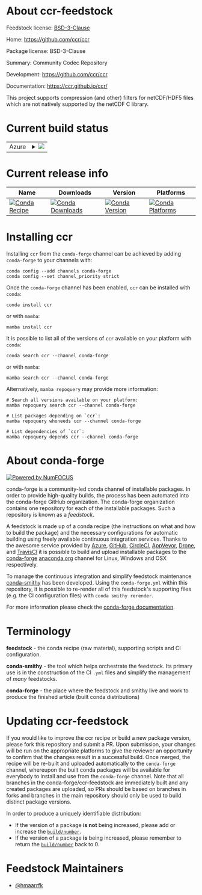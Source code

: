 About ccr-feedstock
===================

Feedstock license: [BSD-3-Clause](https://github.com/conda-forge/ccr-feedstock/blob/main/LICENSE.txt)

Home: https://github.com/ccr/ccr

Package license: BSD-3-Clause

Summary: Community Codec Repository

Development: https://github.com/ccr/ccr

Documentation: https://ccr.github.io/ccr/

This project supports compression (and other) filters for netCDF/HDF5 files
which are not natively supported by the netCDF C library.


Current build status
====================


<table>
    
  <tr>
    <td>Azure</td>
    <td>
      <details>
        <summary>
          <a href="https://dev.azure.com/conda-forge/feedstock-builds/_build/latest?definitionId=14888&branchName=main">
            <img src="https://dev.azure.com/conda-forge/feedstock-builds/_apis/build/status/ccr-feedstock?branchName=main">
          </a>
        </summary>
        <table>
          <thead><tr><th>Variant</th><th>Status</th></tr></thead>
          <tbody><tr>
              <td>linux_64_hdf51.14.3</td>
              <td>
                <a href="https://dev.azure.com/conda-forge/feedstock-builds/_build/latest?definitionId=14888&branchName=main">
                  <img src="https://dev.azure.com/conda-forge/feedstock-builds/_apis/build/status/ccr-feedstock?branchName=main&jobName=linux&configuration=linux%20linux_64_hdf51.14.3" alt="variant">
                </a>
              </td>
            </tr><tr>
              <td>linux_64_hdf51.14.4</td>
              <td>
                <a href="https://dev.azure.com/conda-forge/feedstock-builds/_build/latest?definitionId=14888&branchName=main">
                  <img src="https://dev.azure.com/conda-forge/feedstock-builds/_apis/build/status/ccr-feedstock?branchName=main&jobName=linux&configuration=linux%20linux_64_hdf51.14.4" alt="variant">
                </a>
              </td>
            </tr><tr>
              <td>osx_64_hdf51.14.3</td>
              <td>
                <a href="https://dev.azure.com/conda-forge/feedstock-builds/_build/latest?definitionId=14888&branchName=main">
                  <img src="https://dev.azure.com/conda-forge/feedstock-builds/_apis/build/status/ccr-feedstock?branchName=main&jobName=osx&configuration=osx%20osx_64_hdf51.14.3" alt="variant">
                </a>
              </td>
            </tr><tr>
              <td>osx_64_hdf51.14.4</td>
              <td>
                <a href="https://dev.azure.com/conda-forge/feedstock-builds/_build/latest?definitionId=14888&branchName=main">
                  <img src="https://dev.azure.com/conda-forge/feedstock-builds/_apis/build/status/ccr-feedstock?branchName=main&jobName=osx&configuration=osx%20osx_64_hdf51.14.4" alt="variant">
                </a>
              </td>
            </tr>
          </tbody>
        </table>
      </details>
    </td>
  </tr>
</table>

Current release info
====================

| Name | Downloads | Version | Platforms |
| --- | --- | --- | --- |
| [![Conda Recipe](https://img.shields.io/badge/recipe-ccr-green.svg)](https://anaconda.org/conda-forge/ccr) | [![Conda Downloads](https://img.shields.io/conda/dn/conda-forge/ccr.svg)](https://anaconda.org/conda-forge/ccr) | [![Conda Version](https://img.shields.io/conda/vn/conda-forge/ccr.svg)](https://anaconda.org/conda-forge/ccr) | [![Conda Platforms](https://img.shields.io/conda/pn/conda-forge/ccr.svg)](https://anaconda.org/conda-forge/ccr) |

Installing ccr
==============

Installing `ccr` from the `conda-forge` channel can be achieved by adding `conda-forge` to your channels with:

```
conda config --add channels conda-forge
conda config --set channel_priority strict
```

Once the `conda-forge` channel has been enabled, `ccr` can be installed with `conda`:

```
conda install ccr
```

or with `mamba`:

```
mamba install ccr
```

It is possible to list all of the versions of `ccr` available on your platform with `conda`:

```
conda search ccr --channel conda-forge
```

or with `mamba`:

```
mamba search ccr --channel conda-forge
```

Alternatively, `mamba repoquery` may provide more information:

```
# Search all versions available on your platform:
mamba repoquery search ccr --channel conda-forge

# List packages depending on `ccr`:
mamba repoquery whoneeds ccr --channel conda-forge

# List dependencies of `ccr`:
mamba repoquery depends ccr --channel conda-forge
```


About conda-forge
=================

[![Powered by
NumFOCUS](https://img.shields.io/badge/powered%20by-NumFOCUS-orange.svg?style=flat&colorA=E1523D&colorB=007D8A)](https://numfocus.org)

conda-forge is a community-led conda channel of installable packages.
In order to provide high-quality builds, the process has been automated into the
conda-forge GitHub organization. The conda-forge organization contains one repository
for each of the installable packages. Such a repository is known as a *feedstock*.

A feedstock is made up of a conda recipe (the instructions on what and how to build
the package) and the necessary configurations for automatic building using freely
available continuous integration services. Thanks to the awesome service provided by
[Azure](https://azure.microsoft.com/en-us/services/devops/), [GitHub](https://github.com/),
[CircleCI](https://circleci.com/), [AppVeyor](https://www.appveyor.com/),
[Drone](https://cloud.drone.io/welcome), and [TravisCI](https://travis-ci.com/)
it is possible to build and upload installable packages to the
[conda-forge](https://anaconda.org/conda-forge) [anaconda.org](https://anaconda.org/)
channel for Linux, Windows and OSX respectively.

To manage the continuous integration and simplify feedstock maintenance
[conda-smithy](https://github.com/conda-forge/conda-smithy) has been developed.
Using the ``conda-forge.yml`` within this repository, it is possible to re-render all of
this feedstock's supporting files (e.g. the CI configuration files) with ``conda smithy rerender``.

For more information please check the [conda-forge documentation](https://conda-forge.org/docs/).

Terminology
===========

**feedstock** - the conda recipe (raw material), supporting scripts and CI configuration.

**conda-smithy** - the tool which helps orchestrate the feedstock.
                   Its primary use is in the construction of the CI ``.yml`` files
                   and simplify the management of *many* feedstocks.

**conda-forge** - the place where the feedstock and smithy live and work to
                  produce the finished article (built conda distributions)


Updating ccr-feedstock
======================

If you would like to improve the ccr recipe or build a new
package version, please fork this repository and submit a PR. Upon submission,
your changes will be run on the appropriate platforms to give the reviewer an
opportunity to confirm that the changes result in a successful build. Once
merged, the recipe will be re-built and uploaded automatically to the
`conda-forge` channel, whereupon the built conda packages will be available for
everybody to install and use from the `conda-forge` channel.
Note that all branches in the conda-forge/ccr-feedstock are
immediately built and any created packages are uploaded, so PRs should be based
on branches in forks and branches in the main repository should only be used to
build distinct package versions.

In order to produce a uniquely identifiable distribution:
 * If the version of a package **is not** being increased, please add or increase
   the [``build/number``](https://docs.conda.io/projects/conda-build/en/latest/resources/define-metadata.html#build-number-and-string).
 * If the version of a package **is** being increased, please remember to return
   the [``build/number``](https://docs.conda.io/projects/conda-build/en/latest/resources/define-metadata.html#build-number-and-string)
   back to 0.

Feedstock Maintainers
=====================

* [@hmaarrfk](https://github.com/hmaarrfk/)

